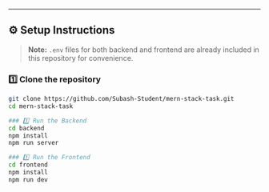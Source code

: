 


---

## ⚙️ Setup Instructions

> **Note:** `.env` files for both backend and frontend are already included in this repository for convenience.

### 1️⃣ Clone the repository
```bash
git clone https://github.com/Subash-Student/mern-stack-task.git
cd mern-stack-task

### 1️⃣ Run the Backend
cd backend
npm install
npm run server

### 1️⃣ Run the Frontend
cd frontend
npm install
npm run dev
